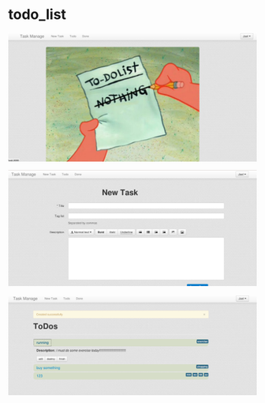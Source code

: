 todo_list
=========

![Alt text](/app/assets/images/1.png "Optional title")

![Alt text](/app/assets/images/2.png "Optional title")

![Alt text](/app/assets/images/3.png "Optional title")
